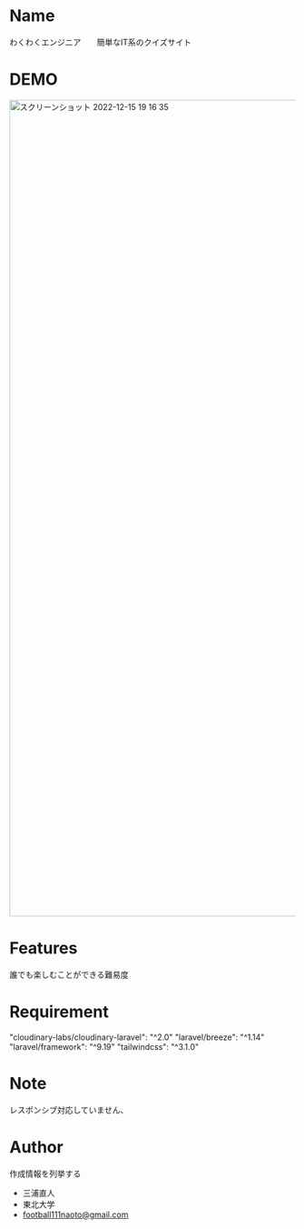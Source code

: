 # Name
わくわくエンジニア　　簡単なIT系のクイズサイト

# DEMO
<img width="1436" alt="スクリーンショット 2022-12-15 19 16 35" src="https://user-images.githubusercontent.com/85100588/207833464-aa294017-c785-4d85-b4fd-ec9b0dbf2041.png">

# Features

誰でも楽しむことができる難易度

# Requirement
"cloudinary-labs/cloudinary-laravel": "^2.0"
"laravel/breeze": "^1.14"
"laravel/framework": "^9.19"
"tailwindcss": "^3.1.0"

# Note

レスポンシブ対応していません、

# Author

作成情報を列挙する

* 三浦直人
* 東北大学
* football111naoto@gmail.com

